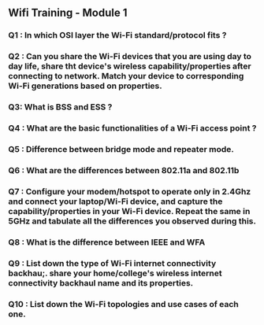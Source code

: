 ## Wifi Training - Module 1

### Q1 : In which OSI layer the Wi-Fi standard/protocol fits ?

### Q2 : Can you share the Wi-Fi devices that you are using day to day life, share tht device's wireless capability/properties after connecting to network. Match your device to corresponding Wi-Fi generations based on properties.

### Q3: What is BSS and ESS ?

### Q4 : What are the basic functionalities of a Wi-Fi access point ?

### Q5 : Difference between bridge mode and repeater mode.

### Q6 : What are the differences between 802.11a and 802.11b

### Q7 : Configure your modem/hotspot to operate only in 2.4Ghz and connect your laptop/Wi-Fi device, and capture the capability/properties in your Wi-Fi device. Repeat the same in 5GHz and tabulate all the differences you observed during this.

### Q8 : What is the difference between IEEE and WFA

### Q9 : List down the type of Wi-Fi internet connectivity backhau;. share your home/college's wireless internet connectivity backhaul name and its properties.

### Q10 : List down the Wi-Fi topologies and use cases of each one.